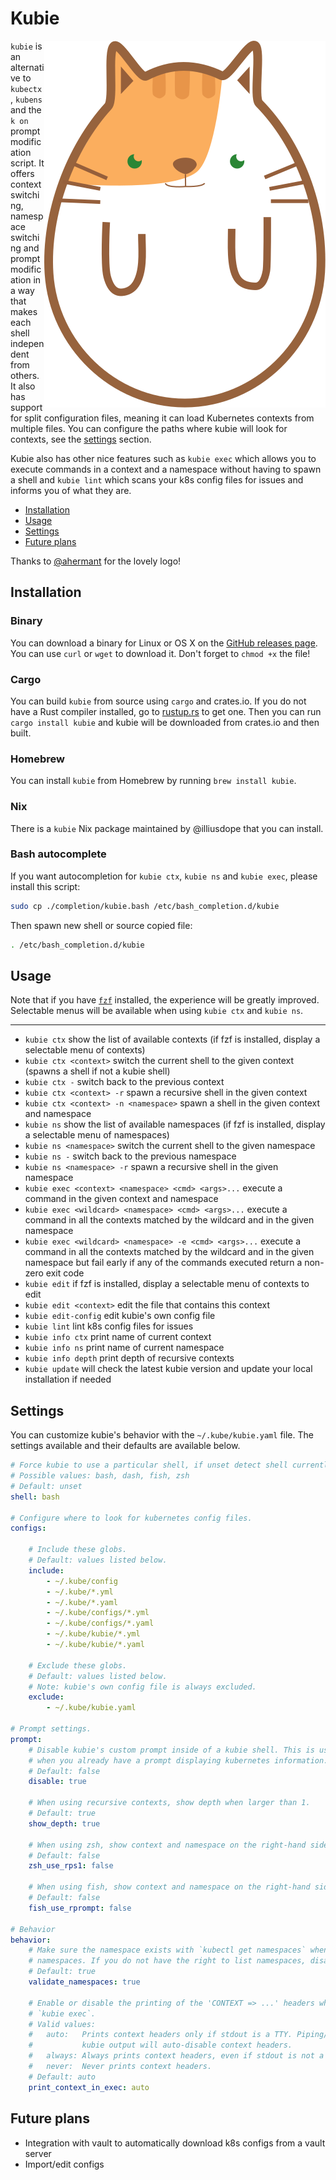 # Kubie
<img src="./assets/logo.svg" align="right"/>

`kubie` is an alternative to `kubectx`, `kubens` and the `k on` prompt modification script. It offers context switching,
namespace switching and prompt modification in a way that makes each shell independent from others. It also has
support for split configuration files, meaning it can load Kubernetes contexts from multiple files. You can configure
the paths where kubie will look for contexts, see the [settings](#settings) section.

Kubie also has other nice features such as `kubie exec` which allows you to execute commands in a context and a
namespace without having to spawn a shell and `kubie lint` which scans your k8s config files for issues and informs
you of what they are.

* [Installation](#installation)
* [Usage](#usage)
* [Settings](#settings)
* [Future plans](#future-plans)

Thanks to [@ahermant](https://github.com/ahermant) for the lovely logo!

## Installation

### Binary
You can download a binary for Linux or OS X on the [GitHub releases page](https://github.com/sbstp/kubie/releases). You
can use `curl` or `wget` to download it. Don't forget to `chmod +x` the file!

### Cargo
You can build `kubie` from source using `cargo` and crates.io. If you do not have a Rust compiler installed, go to
[rustup.rs](https://rustup.rs) to get one. Then you can run `cargo install kubie` and kubie will be downloaded from
crates.io and then built.

### Homebrew
You can install `kubie` from Homebrew by running `brew install kubie`.

### Nix
There is a `kubie` Nix package maintained by @illiusdope that you can install.

### Bash autocomplete
If you want autocompletion for `kubie ctx`, `kubie ns` and `kubie exec`, please install this script:
```bash
sudo cp ./completion/kubie.bash /etc/bash_completion.d/kubie
```

Then spawn new shell or source copied file:
```bash
. /etc/bash_completion.d/kubie
```

## Usage
Note that if you have [`fzf`](https://github.com/junegunn/fzf) installed, the experience will be greatly improved.
Selectable menus will be available when using `kubie ctx` and `kubie ns`.

---

* `kubie ctx` show the list of available contexts (if fzf is installed, display a selectable menu of contexts)
* `kubie ctx <context>` switch the current shell to the given context (spawns a shell if not a kubie shell)
* `kubie ctx -` switch back to the previous context
* `kubie ctx <context> -r` spawn a recursive shell in the given context
* `kubie ctx <context> -n <namespace>` spawn a shell in the given context and namespace
* `kubie ns` show the list of available namespaces (if fzf is installed, display a selectable menu of namespaces)
* `kubie ns <namespace>` switch the current shell to the given namespace
* `kubie ns -` switch back to the previous namespace
* `kubie ns <namespace> -r` spawn a recursive shell in the given namespace
* `kubie exec <context> <namespace> <cmd> <args>...` execute a command in the given context and namespace
* `kubie exec <wildcard> <namespace> <cmd> <args>...` execute a command in all the contexts matched by the wildcard and
  in the given namespace
* `kubie exec <wildcard> <namespace> -e <cmd> <args>...` execute a command in all the contexts matched by the wildcard and
  in the given namespace but fail early if any of the commands executed return a non-zero exit code
* `kubie edit` if fzf is installed, display a selectable menu of contexts to edit
* `kubie edit <context>` edit the file that contains this context
* `kubie edit-config` edit kubie's own config file
* `kubie lint` lint k8s config files for issues
* `kubie info ctx` print name of current context
* `kubie info ns` print name of current namespace
* `kubie info depth` print depth of recursive contexts
* `kubie update` will check the latest kubie version and update your local installation if needed

## Settings
You can customize kubie's behavior with the `~/.kube/kubie.yaml` file. The settings available and their defaults are
available below.

```yaml
# Force kubie to use a particular shell, if unset detect shell currently in use.
# Possible values: bash, dash, fish, zsh
# Default: unset
shell: bash

# Configure where to look for kubernetes config files.
configs:

    # Include these globs.
    # Default: values listed below.
    include:
        - ~/.kube/config
        - ~/.kube/*.yml
        - ~/.kube/*.yaml
        - ~/.kube/configs/*.yml
        - ~/.kube/configs/*.yaml
        - ~/.kube/kubie/*.yml
        - ~/.kube/kubie/*.yaml

    # Exclude these globs.
    # Default: values listed below.
    # Note: kubie's own config file is always excluded.
    exclude:
        - ~/.kube/kubie.yaml

# Prompt settings.
prompt:
    # Disable kubie's custom prompt inside of a kubie shell. This is useful
    # when you already have a prompt displaying kubernetes information.
    # Default: false
    disable: true

    # When using recursive contexts, show depth when larger than 1.
    # Default: true
    show_depth: true

    # When using zsh, show context and namespace on the right-hand side using RPS1.
    # Default: false
    zsh_use_rps1: false

    # When using fish, show context and namespace on the right-hand side.
    # Default: false
    fish_use_rprompt: false

# Behavior
behavior:
    # Make sure the namespace exists with `kubectl get namespaces` when switching
    # namespaces. If you do not have the right to list namespaces, disable this.
    # Default: true
    validate_namespaces: true

    # Enable or disable the printing of the 'CONTEXT => ...' headers when running
    # `kubie exec`.
    # Valid values:
    #   auto:   Prints context headers only if stdout is a TTY. Piping/redirecting
    #           kubie output will auto-disable context headers.
    #   always: Always prints context headers, even if stdout is not a TTY.
    #   never:  Never prints context headers.
    # Default: auto
    print_context_in_exec: auto
```

## Future plans
* Integration with vault to automatically download k8s configs from a vault server
* Import/edit configs
